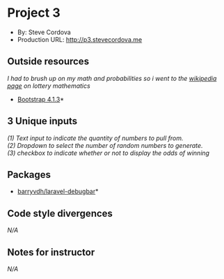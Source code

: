 # Project 3
+ By: Steve Cordova
+ Production URL: <http://p3.stevecordova.me>

## Outside resources
*I had to brush up on my math and probabilities so i went to the [wikipedia page](https://en.wikipedia.org/wiki/Lottery_mathematics) on lottery mathematics*
* [Bootstrap 4.1.3](https://getbootstrap.com/docs/4.1/getting-started/introduction/)*

## 3 Unique inputs
*(1) Text input to indicate the quantity of numbers to pull from.  
 (2) Dropdown to select the number of random numbers to generate.  
 (3) checkbox to indicate whether or not to display the odds of winning*

## Packages
* [barryvdh/laravel-debugbar](https://github.com/barryvdh/laravel-debugbar)*

## Code style divergences
*N/A*

## Notes for instructor
*N/A*

